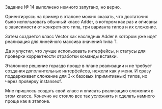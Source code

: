 Задание № 14 выполнено немного запутано, но верно. 

Ориентируясь на пример в эталоне можно сказать, что достаточно было использовать
обычный класс Adder, в котором как раз и описаны в зависимости от конкретного типа, 
три варианта типов и их сложение.

Затем создается класс Vector<T> как наследник Adder в котором уже идет реализация для
линейного массива значений типа T.

Да я упустил, что лучше использовать интерфейсы, и статусы для проверки корректности 
отработки команды вставки. 

Эталонное решение гораздо проще в плане реализации и не требует создания дополнительных интерфейсов, нежели как у меня.
И сразу поддерживает сложение для 3-х базовых (примитивных) типов, но через проверку instanseof.

Мне пришлось создать свой класс и описать реализацию сложения в этом классе.
Конечно не стоило все так усложнять и сделать намного проще как в эталоне.

